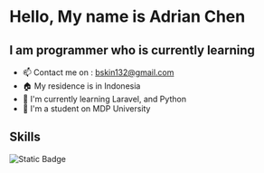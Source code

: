 # Hello, My name is Adrian Chen
## I am programmer who is currently learning
* :mailbox: Contact me on : [bskin132@gmail.com](mailto:bskin132@gmail.com)
* :house: My residence is in Indonesia
* :ledger: I'm currently learning Laravel, and Python
* :school_satchel: I'm a student on MDP University

## Skills
![Static Badge](https://img.shields.io/badge/Kotlin-dd2fe0?style=for-the-badge&logo=kotlin&labelColor=000000&link=https%3A%2F%2Fkotlinlang.org%2F)




<!---
Luminat3/Luminat3 is a ✨ special ✨ repository because its `README.md` (this file) appears on your GitHub profile.
You can click the Preview link to take a look at your changes.
--->
